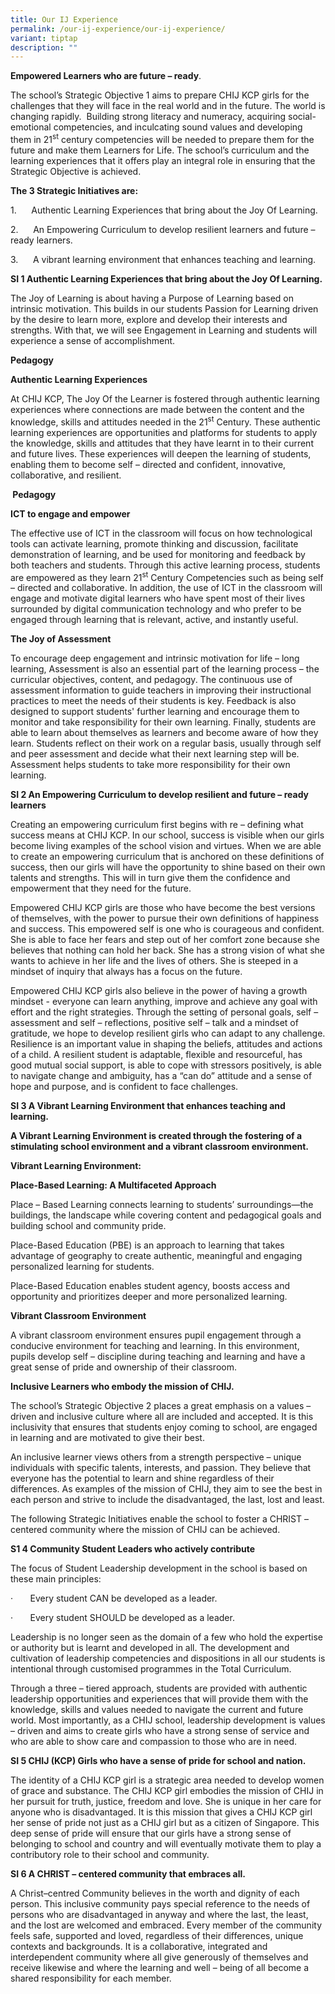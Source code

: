 ```yaml
---
title: Our IJ Experience
permalink: /our-ij-experience/our-ij-experience/
variant: tiptap
description: ""
---
```

<p><strong>Empowered Learners who are future – ready</strong>.</p>
<p>The school’s Strategic Objective 1 aims to prepare CHIJ KCP girls for
the challenges that they will face in the real world and in the future.
The world is changing rapidly.&nbsp; Building strong literacy and numeracy,
acquiring social-emotional competencies, and inculcating sound values and
developing them in 21<sup>st</sup>&nbsp;century competencies will be needed
to prepare them for the future and make them Learners for Life. The school’s
curriculum and the learning experiences that it offers play an integral
role in ensuring that the Strategic Objective is achieved.</p>
<p><strong>The 3 Strategic Initiatives are:</strong>
</p>
<p>1.&nbsp;&nbsp;&nbsp;&nbsp;&nbsp; Authentic Learning Experiences that bring
about the Joy Of Learning.</p>
<p>2.&nbsp;&nbsp;&nbsp;&nbsp;&nbsp; An Empowering Curriculum to develop resilient
learners and future – ready learners.</p>
<p>3.&nbsp;&nbsp;&nbsp;&nbsp;&nbsp; A vibrant learning environment that enhances
teaching and learning.</p>
<p><strong>SI 1 Authentic Learning Experiences that bring about the Joy Of Learning.</strong>
</p>
<p>The Joy of Learning is about having a Purpose of Learning based on intrinsic
motivation. This builds in our students Passion for Learning driven by
the desire to learn more, explore and develop their interests and strengths.
With that, we will see Engagement in Learning and students will experience
a sense of accomplishment.</p>
<p><strong>Pedagogy</strong>
</p>
<p><strong>Authentic Learning Experiences</strong>
</p>
<p>At CHIJ KCP, The Joy Of the Learner is fostered through authentic learning
experiences where connections are made between the content and the knowledge,
skills and attitudes needed in the 21<sup>st</sup> Century. These authentic
learning experiences are opportunities and platforms for students to apply
the knowledge, skills and attitudes that they have learnt in to their current
and future lives. These experiences will deepen the learning of students,
enabling them to become self – directed and confident, innovative, collaborative,
and resilient.</p>
<p><strong>&nbsp;Pedagogy</strong>
</p>
<p><strong>ICT to engage and empower</strong>
</p>
<p>The effective use of ICT in the classroom will focus on how technological
tools can activate learning, promote thinking and discussion, facilitate
demonstration of learning, and be used for monitoring and feedback by both
teachers and students. Through this active learning process, students are
empowered as they learn 21<sup>st</sup> Century Competencies such as being
self – directed and collaborative. In addition, the use of ICT in the classroom
will engage and motivate digital learners who have spent most of their
lives surrounded by digital communication technology and who prefer to
be engaged through learning that is relevant, active, and instantly useful.</p>
<p><strong>The Joy of Assessment</strong>
</p>
<p>To encourage deep engagement and intrinsic motivation for life – long
learning, Assessment is also an essential part of the learning process
– the curricular objectives, content, and pedagogy. The continuous use
of assessment information to guide teachers in improving their instructional
practices to meet the needs of their students is key. Feedback is also
designed to support students' further learning and encourage them to monitor
and take responsibility for their own learning. Finally, students are able
to learn about themselves as learners and become aware of how they learn.
Students reflect on their work on a regular basis, usually through self
and peer assessment and decide what their next learning step will be. Assessment
helps students to take more responsibility for their own learning. &nbsp;</p>
<p><strong>SI 2 An Empowering Curriculum to develop resilient and future – ready learners</strong>
</p>
<p>Creating an empowering curriculum first begins with re – defining what
success means at CHIJ KCP. In our school, success is visible when our girls
become living examples of the school vision and virtues. When we are able
to create an empowering curriculum that is anchored on these definitions
of success, then our girls will have the opportunity to shine based on
their own talents and strengths. This will in turn give them the confidence
and empowerment that they need for the future.</p>
<p>Empowered CHIJ KCP girls are those who have become the best versions of
themselves, with the power to pursue their own definitions of happiness
and success. This empowered self is one who is courageous and confident.
She is able to face her fears and step out of her comfort zone because
she believes that nothing can hold her back. She has a strong vision of
what she wants to achieve in her life and the lives of others. She is steeped
in a mindset of inquiry that always has a focus on the future.</p>
<p>Empowered CHIJ KCP girls also believe in the power of having a growth
mindset - everyone can learn anything, improve and achieve any goal with
effort and the right strategies. Through the setting of personal goals,
self – assessment and self – reflections, positive self – talk and a mindset
of gratitude, we hope to develop resilient girls who can adapt to any challenge.
Resilience is an important value in shaping the beliefs, attitudes and
actions of a child. A resilient student is adaptable, flexible and resourceful,
has good mutual social support, is able to cope with stressors positively,
is able to navigate change and ambiguity, has a “can do” attitude and a
sense of hope and purpose, and is confident to face challenges.</p>
<p><strong>SI 3 A Vibrant Learning Environment that enhances teaching and learning.</strong>
</p>
<p><strong>A Vibrant Learning Environment is created through the fostering of a stimulating school environment and a vibrant classroom environment.</strong>
</p>
<p><strong>Vibrant Learning Environment:</strong>
</p>
<p><strong>Place-Based Learning: A Multifaceted Approach</strong>
</p>
<p>Place – Based Learning connects learning to students’ surroundings—the
buildings, the landscape while covering content and pedagogical goals and
building school and community pride.</p>
<p>Place-Based Education (PBE) is an approach to learning that takes advantage
of geography to create authentic, meaningful and engaging personalized
learning for students.</p>
<p>Place-Based Education enables student agency, boosts access and opportunity
and prioritizes deeper and more personalized learning.</p>
<p><strong>Vibrant Classroom Environment</strong>
</p>
<p>A vibrant classroom environment ensures pupil engagement through a conducive
environment for teaching and learning. In this environment, pupils develop
self – discipline during teaching and learning and have a great sense of
pride and ownership of their classroom.</p>
<p><strong>Inclusive Learners who embody the mission of CHIJ.</strong>
</p>
<p>The school’s Strategic Objective 2 places a great emphasis on a values
– driven and inclusive culture where all are included and accepted. It
is this inclusivity that ensures that students enjoy coming to school,
are engaged in learning and are motivated to give their best.</p>
<p>An inclusive learner views others from a strength perspective – unique
individuals with specific talents, interests, and passion. They believe
that everyone has the potential to learn and shine regardless of their
differences. As examples of the mission of CHIJ, they aim to see the best
in each person and strive to include the disadvantaged, the last, lost
and least.</p>
<p>The following Strategic Initiatives enable the school to foster a CHRIST
– centered community where the mission of CHIJ can be achieved.&nbsp;</p>
<p><strong>S1 4 Community Student Leaders who actively contribute</strong>
</p>
<p>The focus of Student Leadership development in the school is based on
these main principles:</p>
<p>·&nbsp;&nbsp;&nbsp;&nbsp;&nbsp;&nbsp; Every student CAN be developed as
a leader.</p>
<p>·&nbsp;&nbsp;&nbsp;&nbsp;&nbsp;&nbsp; Every student SHOULD be developed
as a leader.</p>
<p>Leadership is no longer seen as the domain of a few who hold the expertise
or authority but is learnt and developed in all. The development and cultivation
of leadership competencies and dispositions in all our students is intentional
through customised programmes in the Total Curriculum.&nbsp;</p>
<p>Through a three – tiered approach, students are provided with authentic
leadership opportunities and experiences that will provide them with the
knowledge, skills and values needed to navigate the current and future
world. Most importantly, as a CHIJ school, leadership development is values
– driven and aims to create girls who have a strong sense of service and
who are able to show care and compassion to those who are in need.&nbsp;&nbsp;&nbsp;</p>
<p><strong>SI 5 CHIJ (KCP) Girls who have a sense of pride for school and nation.</strong>
</p>
<p>The identity of a CHIJ KCP girl is a strategic area needed to develop
women of grace and substance. The CHIJ KCP girl embodies the mission of
CHIJ in her pursuit for truth, justice, freedom and love. She is unique
in her care for anyone who is disadvantaged. It is this mission that gives
a CHIJ KCP girl her sense of pride not just as a CHIJ girl but as a citizen
of Singapore. This deep sense of pride will ensure that our girls have
a strong sense of belonging to school and country and will eventually motivate
them to play a contributory role to their school and community.</p>
<p><strong>SI 6 A CHRIST – centered community that embraces all.&nbsp;</strong>
</p>
<p>A Christ–centred Community believes in the worth and dignity of each person.
This inclusive community pays special reference to the needs of persons
who are disadvantaged in anyway and where the last, the least, and the
lost are welcomed and embraced. Every member of the community feels safe,
supported and loved, regardless of their differences, unique contexts and
backgrounds. It is a collaborative, integrated and interdependent community
where all give generously of themselves and receive likewise and where
the learning and well – being of all become a shared responsibility for
each member.</p>